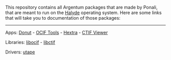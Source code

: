This repository contains all Argentum packages that are made by Ponali, that are meant to run on the [Halyde](https://github.com/Team-Cerulean-Blue/Halyde) operating system. Here are some links that will take you to documentation of those packages:

---

Apps:
[Donut](docs/donut/README.md) - [OCIF Tools](docs/ocif-tools/README.md) - [Hextra](docs/hextra/README.md) - [CTIF Viewer](docs/ctif-viewer/README.md)

Libraries: [libocif](docs/libocif/README.md) - [libctif](docs/libctif/README.md)

Drivers: [utape](docs/utape/README.md)